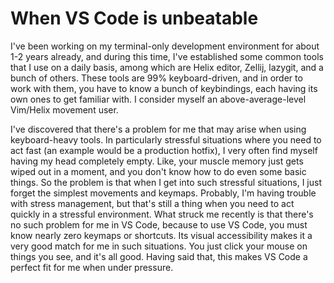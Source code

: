 # When VS Code is unbeatable

I've been working on my terminal-only development environment for about 1-2 years already, and during this time, I've established some common tools that I use on a daily basis, among which are Helix editor, Zellij, lazygit, and a bunch of others. These tools are 99% keyboard-driven, and in order to work with them, you have to know a bunch of keybindings, each having its own ones to get familiar with. I consider myself an above-average-level Vim/Helix movement user.

I've discovered that there's a problem for me that may arise when using keyboard-heavy tools. In particularly stressful situations where you need to act fast (an example would be a production hotfix), I very often find myself having my head completely empty. Like, your muscle memory just gets wiped out in a moment, and you don't know how to do even some basic things. So the problem is that when I get into such stressful situations, I just forget the simplest movements and keymaps. Probably, I'm having trouble with stress management, but that's still a thing when you need to act quickly in a stressful environment. What struck me recently is that there's no such problem for me in VS Code, because to use VS Code, you must know nearly zero keymaps or shortcuts. Its visual accessibility makes it a very good match for me in such situations. You just click your mouse on things you see, and it's all good. Having said that, this makes VS Code a perfect fit for me when under pressure.

